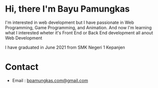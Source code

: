 # Hi, there I'm Bayu Pamungkas
I'm interested in web development but I have passionate in Web Programming, Game Programming, and Animation.
And now I'm learning what I interested wheter it's Front End or Back End development all anout Web Development

I have graduated in June 2021 from SMK Negeri 1 Kepanjen
# Contact
- Email : bpamungkas.com@gmail.com

<!---
bayek335/bayek335 is a ✨ special ✨ repository because its `README.md` (this file) appears on your GitHub profile.
You can click the Preview link to take a look at your changes.
--->
